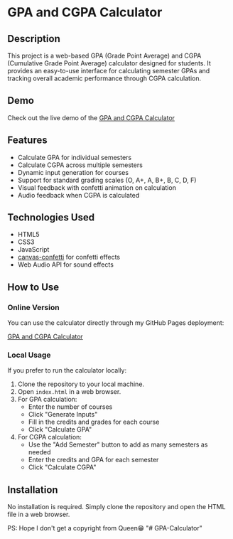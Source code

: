# GPA and CGPA Calculator

## Description
This project is a web-based GPA (Grade Point Average) and CGPA (Cumulative Grade Point Average) calculator designed for students. It provides an easy-to-use interface for calculating semester GPAs and tracking overall academic performance through CGPA calculation.

## Demo
Check out the live demo of the [GPA and CGPA Calculator](https://vid2714.github.io/GPA-Calculator/)

## Features
- Calculate GPA for individual semesters
- Calculate CGPA across multiple semesters
- Dynamic input generation for courses
- Support for standard grading scales (O, A+, A, B+, B, C, D, F)
- Visual feedback with confetti animation on calculation
- Audio feedback when CGPA is calculated

## Technologies Used
- HTML5
- CSS3
- JavaScript
- [canvas-confetti](https://github.com/catdad/canvas-confetti) for confetti effects
- Web Audio API for sound effects

## How to Use

### Online Version
You can use the calculator directly through my GitHub Pages deployment:

[GPA and CGPA Calculator](https://vid2714.github.io/GPA-Calculator/)

### Local Usage
If you prefer to run the calculator locally:

1. Clone the repository to your local machine.
2. Open `index.html` in a web browser.
3. For GPA calculation:
   - Enter the number of courses
   - Click "Generate Inputs"
   - Fill in the credits and grades for each course
   - Click "Calculate GPA"
4. For CGPA calculation:
   - Use the "Add Semester" button to add as many semesters as needed
   - Enter the credits and GPA for each semester
   - Click "Calculate CGPA"

## Installation
No installation is required. Simply clone the repository and open the HTML file in a web browser.

PS: Hope I don't get a copyright from Queen😁
"# GPA-Calculator" 
